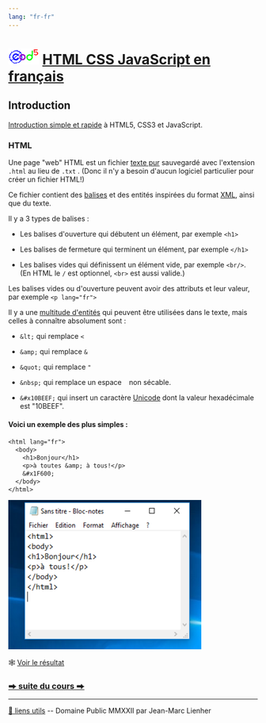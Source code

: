 ```yaml
---
lang: "fr-fr"
---
```


# <img src="logo.svg" height="32"> [HTML CSS JavaScript en français](https://j-m-li.github.io/htmlcssjavascript/README.html)


## Introduction

[Introduction simple et rapide](https://j-m-li.github.io/htmlcssjavascript/README.html) à HTML5, CSS3 et JavaScript.


### HTML

Une page "web" HTML est un fichier [texte pur](https://fr.wikipedia.org/wiki/Fichier_texte) sauvegardé avec l'extension ``.html`` au lieu de ``.txt`` .
(Donc il n'y a besoin d'aucun logiciel particulier pour créer un fichier HTML!)

Ce fichier contient des [balises](https://developer.mozilla.org/fr/docs/Web/HTML/Element) et des entités inspirées du format [XML](https://developer.mozilla.org/fr/docs/Web/XML/XML_introduction), ainsi que du texte.


Il y a 3 types de balises : 

* Les balises d'ouverture qui débutent un élément, par exemple ``<h1>``

* Les balises de fermeture qui terminent un élément, par exemple ``</h1>``

* Les balises vides qui définissent un élément vide, par exemple ``<br/>``. (En HTML le ``/`` est optionnel, ``<br>`` est aussi valide.)

Les balises vides ou d'ouverture peuvent avoir des attributs et leur valeur, par exemple ``<p lang="fr">``

Il y a une [multitude d'entités](https://html.spec.whatwg.org/multipage/named-characters.html) qui peuvent être utilisées dans le texte, mais celles à connaître absolument sont :

* ``&lt;`` qui remplace ``<``

* ``&amp;`` qui remplace ``&``

* ``&quot;`` qui remplace ``"``

* ``&nbsp;`` qui remplace un espace `` `` non sécable.

* ``&#x10BEEF;`` qui insert un caractère [Unicode](https://unicode.org/emoji/charts/emoji-list.html) dont la valeur hexadécimale est "10BEEF".


#### Voici un exemple des plus simples : 

```
<html lang="fr">
  <body>
    <h1>Bonjour</h1>
    <p>à toutes &amp; à tous!</p>
    &#x1F600;
  </body>
</html>
```
![hello world](img/notepad.png)

&#x1F578; [Voir le résultat](https://j-m-li.github.io/htmlcssjavascript/html/exemple_001.html)

### [&#x2B95; suite du cours &#x2B95;](md/002/) 

***

[&#x1F517; liens utils](md/900/) -- Domaine Public MMXXII par Jean-Marc Lienher
